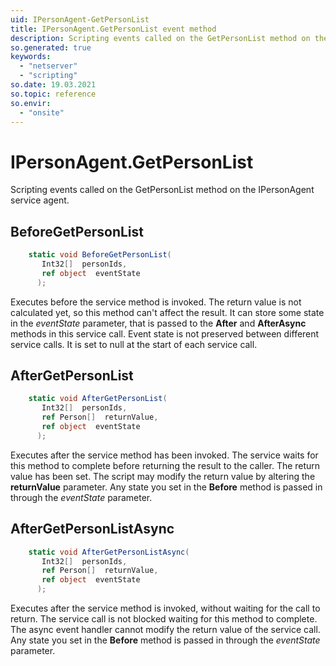```yaml
---
uid: IPersonAgent-GetPersonList
title: IPersonAgent.GetPersonList event method
description: Scripting events called on the GetPersonList method on the IPersonAgent service agent.
so.generated: true
keywords:
  - "netserver"
  - "scripting"
so.date: 19.03.2021
so.topic: reference
so.envir:
  - "onsite"
---
```

# IPersonAgent.GetPersonList

Scripting events called on the <see cref='M:SuperOffice.CRM.Services.IPersonAgent.GetPersonList'>GetPersonList</see> method on the <see cref='IPersonAgent'>IPersonAgent</see>  service agent.

## BeforeGetPersonList
```cs
    static void BeforeGetPersonList(
       Int32[]  personIds,
       ref object  eventState
      );
```
Executes before the service method is invoked.
The return value is not calculated yet, so this method can't affect the result.
It can store some state in the *eventState* parameter, that is passed to the **After** and **AfterAsync** methods in this service call.
Event state is not preserved between different service calls. It is set to null at the start of each service call.
## AfterGetPersonList
```cs
    static void AfterGetPersonList(
       Int32[]  personIds,
       ref Person[]  returnValue,
       ref object  eventState
      );
```
Executes after the service method has been invoked. The service waits for this method to complete before returning the result to the caller.
The return value has been set. The script may modify the return value by altering the **returnValue** parameter.
Any state you set in the **Before** method is passed in through the *eventState* parameter.
## AfterGetPersonListAsync
```cs
    static void AfterGetPersonListAsync(
       Int32[]  personIds,
       ref Person[]  returnValue,
       ref object  eventState
      );
```
Executes after the service method is invoked, without waiting for the call to return.
The service call is not blocked waiting for this method to complete.
The async event handler cannot modify the return value of the service call.
Any state you set in the **Before** method is passed in through the *eventState* parameter.

